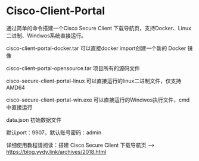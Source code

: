 # Cisco-Client-Portal

通过简单的命令搭建一个Cisco Secure Client 下载导航页，支持Docker、Linux二进制、Windwos系统直接运行。

cisco-client-portal-docker.tar
可以直接docker import创建一个新的 Docker 镜像

cisco-client-portal-opensource.tar
项目所有的源码文件

cisco-secure-client-portal-linux
可以直接运行的linux二进制文件，仅支持AMD64

cisco-secure-client-portal-win.exe
可以直接运行的Windwos执行文件，cmd中直接运行

data.json
初始数据文件

默认port：9907，默认账号密码：admin

详细使用教程请阅读：搭建 Cisco Secure Client 下载导航页 --> https://blog.yydy.link/archives/2018.html
